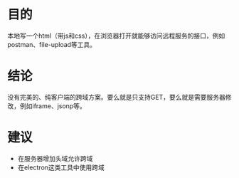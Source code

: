 # 目的

本地写一个html（带js和css），在浏览器打开就能够访问远程服务的接口，例如postman、file-upload等工具。

# 结论

没有完美的、纯客户端的跨域方案。要么就是只支持GET，要么就是需要服务器修改，例如iframe、jsonp等。

# 建议

* 在服务器增加头域允许跨域
* 在electron这类工具中使用跨域
